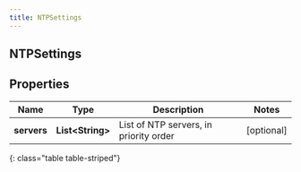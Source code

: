 ```yaml
---
title: NTPSettings
---
```

## NTPSettings


## Properties

| Name | Type | Description | Notes |
| ------------ | ------------- | ------------- | ------------- |
| **servers** | <!----><!---->**List&lt;String&gt;**<!----> | List of NTP servers, in priority order |  [optional] |
{: class="table table-striped"}




